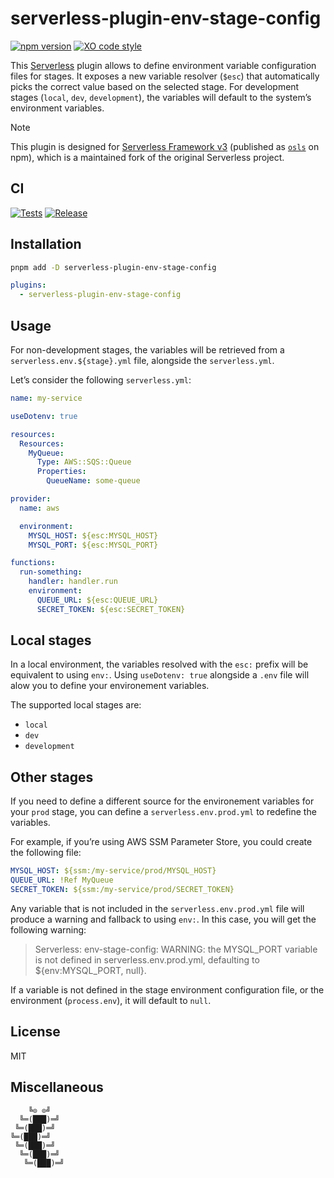 # serverless-plugin-env-stage-config

[![npm version](https://badgen.net/npm/v/serverless-plugin-env-stage-config)](https://www.npmjs.com/package/serverless-plugin-env-stage-config)
[![XO code style](https://badgen.net/badge/code%20style/XO/cyan)](https://github.com/xojs/xo)

This [Serverless](https://github.com/oss-serverless/serverless) plugin allows to define environment variable configuration files for stages.
It exposes a new variable resolver (`$esc`) that automatically picks the correct value based on the selected stage.
For development stages (`local`, `dev`, `development`), the variables will default to the system’s environment variables.

> [!NOTE]  
> This plugin is designed for [Serverless Framework v3](https://github.com/oss-serverless/serverless) (published as [`osls`](https://www.npmjs.com/package/osls) on npm), which is a maintained fork of the original Serverless project.

## CI

[![Tests](https://github.com/bizon/serverless-plugin-env-stage-config/actions/workflows/tests.yml/badge.svg)](https://github.com/bizon/serverless-plugin-env-stage-config/actions/workflows/tests.yml)
[![Release](https://github.com/bizon/serverless-plugin-env-stage-config/actions/workflows/release.yml/badge.svg)](https://github.com/bizon/serverless-plugin-env-stage-config/actions/workflows/release.yml)

## Installation

```sh
pnpm add -D serverless-plugin-env-stage-config
```

```yaml
plugins:
  - serverless-plugin-env-stage-config
```

## Usage

For non-development stages, the variables will be retrieved from a `serverless.env.${stage}.yml` file, alongside the `serverless.yml`.

Let’s consider the following `serverless.yml`:

```yaml
name: my-service

useDotenv: true

resources:
  Resources:
    MyQueue:
      Type: AWS::SQS::Queue
      Properties:
        QueueName: some-queue

provider:
  name: aws

  environment:
    MYSQL_HOST: ${esc:MYSQL_HOST}
    MYSQL_PORT: ${esc:MYSQL_PORT}

functions:
  run-something:
    handler: handler.run
    environment:
      QUEUE_URL: ${esc:QUEUE_URL}
      SECRET_TOKEN: ${esc:SECRET_TOKEN}
```

## Local stages

In a local environment, the variables resolved with the `esc:` prefix will be equivalent to using `env:`. Using `useDotenv: true` alongside a `.env` file will alow you to define your environement variables.

The supported local stages are:

- `local`
- `dev`
- `development`

## Other stages

If you need to define a different source for the environement variables for your `prod` stage, you can define a `serverless.env.prod.yml` to redefine the variables.

For example, if you’re using AWS SSM Parameter Store, you could create the following file:

```yaml
MYSQL_HOST: ${ssm:/my-service/prod/MYSQL_HOST}
QUEUE_URL: !Ref MyQueue
SECRET_TOKEN: ${ssm:/my-service/prod/SECRET_TOKEN}
```

Any variable that is not included in the `serverless.env.prod.yml` file will produce a warning and fallback to using `env:`.
In this case, you will get the following warning:

> Serverless: env-stage-config: WARNING: the MYSQL_PORT variable is not defined in serverless.env.prod.yml, defaulting to ${env:MYSQL_PORT, null}.

If a variable is not defined in the stage environment configuration file, or the environment (`process.env`), it will default to `null`.

## License

MIT

## Miscellaneous

```
    ╚⊙ ⊙╝
  ╚═(███)═╝
 ╚═(███)═╝
╚═(███)═╝
 ╚═(███)═╝
  ╚═(███)═╝
   ╚═(███)═╝
```
